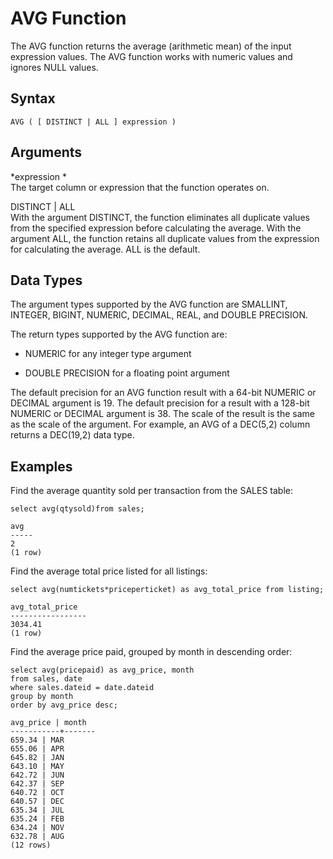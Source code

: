 # AVG Function<a name="r_AVG"></a>

 The AVG function returns the average \(arithmetic mean\) of the input expression values\. The AVG function works with numeric values and ignores NULL values\.

## Syntax<a name="r_AVG-synopsis"></a>

```
AVG ( [ DISTINCT | ALL ] expression )
```

## Arguments<a name="r_AVG-arguments"></a>

 *expression *   
The target column or expression that the function operates on\.

DISTINCT | ALL   
With the argument DISTINCT, the function eliminates all duplicate values from the specified expression before calculating the average\. With the argument ALL, the function retains all duplicate values from the expression for calculating the average\. ALL is the default\.

## Data Types<a name="r_AVG-data-types"></a>

 The argument types supported by the AVG function are SMALLINT, INTEGER, BIGINT, NUMERIC, DECIMAL, REAL, and DOUBLE PRECISION\.

The return types supported by the AVG function are: 

+ NUMERIC for any integer type argument

+ DOUBLE PRECISION for a floating point argument

The default precision for an AVG function result with a 64\-bit NUMERIC or DECIMAL argument is 19\. The default precision for a result with a 128\-bit NUMERIC or DECIMAL argument is 38\. The scale of the result is the same as the scale of the argument\. For example, an AVG of a DEC\(5,2\) column returns a DEC\(19,2\) data type\.

## Examples<a name="r_AVG-examples"></a>

Find the average quantity sold per transaction from the SALES table: 

```
select avg(qtysold)from sales;

avg
-----
2
(1 row)
```

Find the average total price listed for all listings: 

```
select avg(numtickets*priceperticket) as avg_total_price from listing;

avg_total_price
-----------------
3034.41
(1 row)
```

Find the average price paid, grouped by month in descending order: 

```
select avg(pricepaid) as avg_price, month 
from sales, date
where sales.dateid = date.dateid
group by month
order by avg_price desc;

avg_price | month
-----------+-------
659.34 | MAR
655.06 | APR
645.82 | JAN
643.10 | MAY
642.72 | JUN
642.37 | SEP
640.72 | OCT
640.57 | DEC
635.34 | JUL
635.24 | FEB
634.24 | NOV
632.78 | AUG
(12 rows)
```